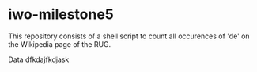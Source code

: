 # iwo-milestone5
This repository consists of a shell script to count all occurences of 'de' on the Wikipedia page of the RUG.

Data
dfkdajfkdjask

